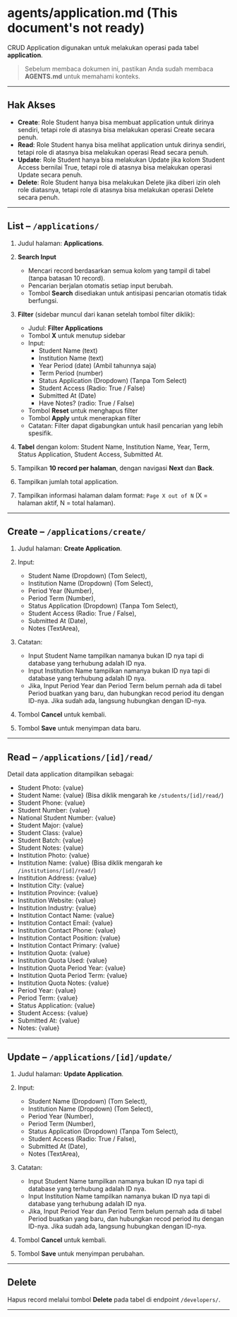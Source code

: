 # agents/application.md (This document's not ready)

CRUD Application digunakan untuk melakukan operasi pada tabel **application**.

> Sebelum membaca dokumen ini, pastikan Anda sudah membaca **AGENTS.md** untuk memahami konteks.

---

## Hak Akses

* **Create**: Role Student hanya bisa membuat application untuk dirinya sendiri, tetapi role di atasnya bisa melakukan operasi Create secara penuh.
* **Read**: Role Student hanya bisa melihat application untuk dirinya sendiri, tetapi role di atasnya bisa melakukan operasi Read secara penuh.
* **Update**: Role Student hanya bisa melakukan Update jika kolom Student Access bernilai True, tetapi role di atasnya bisa melakukan operasi Update secara penuh.
* **Delete**: Role Student hanya bisa melakukan Delete jika diberi izin oleh role diatasnya, tetapi role di atasnya bisa melakukan operasi Delete secara penuh.

---

## List – `/applications/`
1. Judul halaman: **Applications**.

2. **Search Input**
   * Mencari record berdasarkan semua kolom yang tampil di tabel (tanpa batasan 10 record).
   * Pencarian berjalan otomatis setiap input berubah.
   * Tombol **Search** disediakan untuk antisipasi pencarian otomatis tidak berfungsi.

3. **Filter** (sidebar muncul dari kanan setelah tombol filter diklik):
   * Judul: **Filter Applications**
   * Tombol **X** untuk menutup sidebar
   * Input:
     * Student Name (text)
     * Institution Name (text)
     * Year Period (date) (Ambil tahunnya saja)
     * Term Period (number)
     * Status Application (Dropdown) (Tanpa Tom Select)
     * Student Access (Radio: True / False)
     * Submitted At (Date)
     * Have Notes? (radio: True / False)
   * Tombol **Reset** untuk menghapus filter
   * Tombol **Apply** untuk menerapkan filter
   * Catatan: Filter dapat digabungkan untuk hasil pencarian yang lebih spesifik.

4. **Tabel** dengan kolom: Student Name, Institution Name, Year, Term, Status Application, Student Access, Submitted At.

5. Tampilkan **10 record per halaman**, dengan navigasi **Next** dan **Back**.

6. Tampilkan jumlah total application.

7. Tampilkan informasi halaman dalam format: `Page X out of N` (X = halaman aktif, N = total halaman).

---

## Create – `/applications/create/`
1. Judul halaman: **Create Application**.

2. Input: 
   * Student Name (Dropdown) (Tom Select),
   * Institution Name (Dropdown) (Tom Select),
   * Period Year (Number),
   * Period Term (Number),
   * Status Application (Dropdown) (Tanpa Tom Select),
   * Student Access (Radio: True / False),
   * Submitted At (Date),
   * Notes (TextArea),

3. Catatan:
   * Input Student Name tampilkan namanya bukan ID nya tapi di database yang terhubung adalah ID nya.
   * Input Institution Name tampilkan namanya bukan ID nya tapi di database yang terhubung adalah ID nya.
   * Jika, Input Period Year dan Period Term belum pernah ada di tabel Period buatkan yang baru, dan hubungkan recod period itu dengan ID-nya. Jika sudah ada, langsung hubungkan dengan ID-nya.

4. Tombol **Cancel** untuk kembali.

5. Tombol **Save** untuk menyimpan data baru.

---

## Read – `/applications/[id]/read/`
Detail data application ditampilkan sebagai:
   * Student Photo: {value}
   * Student Name: {value} (Bisa diklik mengarah ke `/students/[id]/read/`)
   * Student Phone: {value}
   * Student Number: {value}
   * National Student Number: {value}
   * Student Major: {value}
   * Student Class: {value}
   * Student Batch: {value}
   * Student Notes: {value}
   * Institution Photo: {value}
   * Institution Name: {value} (Bisa diklik mengarah ke `/institutions/[id]/read/`)
   * Institution Address: {value}
   * Institution City: {value}
   * Institution Province: {value}
   * Institution Website: {value}
   * Institution Industry: {value}
   * Institution Contact Name: {value}
   * Institution Contact Email: {value}
   * Institution Contact Phone: {value}
   * Institution Contact Position: {value}
   * Institution Contact Primary: {value}
   * Institution Quota: {value}
   * Institution Quota Used: {value}
   * Institution Quota Period Year: {value}
   * Institution Quota Period Term: {value}
   * Institution Quota Notes: {value}
   * Period Year: {value}
   * Period Term: {value}
   * Status Application: {value}
   * Student Access: {value}
   * Submitted At: {value}
   * Notes: {value}

---

## Update – `/applications/[id]/update/`
1. Judul halaman: **Update Application**.

2. Input: 
   * Student Name (Dropdown) (Tom Select),
   * Institution Name (Dropdown) (Tom Select),
   * Period Year (Number),
   * Period Term (Number),
   * Status Application (Dropdown) (Tanpa Tom Select),
   * Student Access (Radio: True / False),
   * Submitted At (Date),
   * Notes (TextArea),

3. Catatan:
   * Input Student Name tampilkan namanya bukan ID nya tapi di database yang terhubung adalah ID nya.
   * Input Institution Name tampilkan namanya bukan ID nya tapi di database yang terhubung adalah ID nya.
   * Jika, Input Period Year dan Period Term belum pernah ada di tabel Period buatkan yang baru, dan hubungkan recod period itu dengan ID-nya. Jika sudah ada, langsung hubungkan dengan ID-nya.

3. Tombol **Cancel** untuk kembali.

4. Tombol **Save** untuk menyimpan perubahan.

---

## Delete

Hapus record melalui tombol **Delete** pada tabel di endpoint `/developers/`.

---